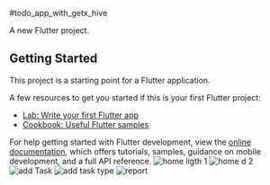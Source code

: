 #todo_app_with_getx_hive

A new Flutter project.

## Getting Started

This project is a starting point for a Flutter application.

A few resources to get you started if this is your first Flutter project:

- [Lab: Write your first Flutter app](https://docs.flutter.dev/get-started/codelab)
- [Cookbook: Useful Flutter samples](https://docs.flutter.dev/cookbook)

For help getting started with Flutter development, view the
[online documentation](https://docs.flutter.dev/), which offers tutorials,
samples, guidance on mobile development, and a full API reference.
![home ligth 1](https://user-images.githubusercontent.com/56146545/210061009-350a9d46-82d9-4834-afa5-12977b97e028.png)
![home d 2](https://user-images.githubusercontent.com/56146545/210061024-73a75d75-d565-4779-ad1a-242b237efd95.png)
![add Task](https://user-images.githubusercontent.com/56146545/210061041-7fc54930-0505-4b7c-bf6a-ec2d4e364c6f.png)
![add task type](https://user-images.githubusercontent.com/56146545/210061048-7469a6f8-526c-4b96-b260-08f29d36a63c.png)
![report](https://user-images.githubusercontent.com/56146545/210061055-c9aa9bc9-76c2-40b7-8fe1-5c05829f7cb9.png)

